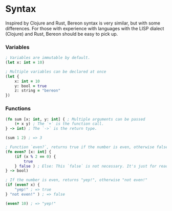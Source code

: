 # Syntax

Inspired by Clojure and Rust, Bereon syntax is very similar, but with some differences. 
For those with experience with languages with the LISP dialect (Clojure) and Rust, Bereon should be easy to pick up.

### Variables

```clojure
; Variables are immutable by default.
(let x: int = 10)

; Multiple variables can be declared at once
(let {
    x: int = 10
    y: bool = true
    z: string = "bereon"
})
```

### Functions

```clojure
(fn sum [x: int, y: int] { ; Multiple arguments can be passed
    (+ x y) ; The `+` is the function call.
} -> int) ; The `->` is the return type.

(sum 1 2) ; => 3
```


```clojure
; Function `even?`, returns true if the number is even, otherwise false
(fn even? [x: int] {
    (if (x % 2 == 0) {
        true
    } false ) ; Else: This `false` is not necessary. It's just for readability
} -> bool)

; If the number is even, returns "yep!", otherwise "not even!"
(if (even? x) { 
    "yep!" ; => true
} "not even!" ) ; => false

(even? 10) ; => "yep!"
```